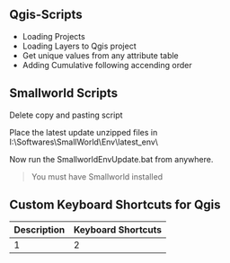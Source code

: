 ## Qgis-Scripts
- Loading Projects
- Loading Layers to Qgis project
- Get unique values from any attribute table
- Adding Cumulative following accending order

## Smallworld Scripts
Delete copy and pasting script

Place the latest update unzipped files in I:\Softwares\SmallWorld\Env\latest_env\

Now run the SmallworldEnvUpdate.bat from anywhere.

> You must have Smallworld installed
## Custom Keyboard Shortcuts for Qgis
Description | Keyboard Shortcuts
--- | --- 
1 | 2 

